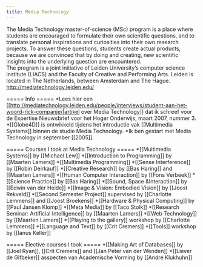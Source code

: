 ```yaml
---
title: Media Technology
---
```

The Media Technology master-of-science (MSc) program is a place where students are encouraged to formulate their own scientific questions, and to translate personal inspirations and curiosities into their own research projects. To answer these questions, students create actual products, because we are convinced that by doing and creating, new scientific insights into the underlying question are encountered.
\
The program is a joint initiative of Leiden University’s computer science institute (LIACS) and the Faculty of Creative and Performing Arts. Leiden is located in The Netherlands, between Amsterdam and The Hague.
\
http://mediatechnology.leiden.edu/  

===== Info =====
*Lees hier een [[http://mediatechnology.leiden.edu/people/interviews/student-aan-het-woord-rick-companje/|artikel over Media Technology]] dat ik schreef voor de Expertise Nieuwsbrief voor het Hoger Onderwijs, maart 2007, nummer 3.
*[[Globe4D]] is ontwikkeld tijdens het introductie vak [[Multimedia Systems]] binnen de studie Media Technology.
*Ik ben gestart met Media Technology in september [[2005]].



===== Courses I took at Media Technology =====
*[[Multimedia Systems]] by [[Michael Lew]]
*[[Introduction to Programming]] by [[Maarten Lamers]]
*[[Multimedia Programming]]
*[[Sense Interference]] by [[Robin Deirkauf]]
*[[Creative Research]] by [[Bas Haring]] and [[Maarten Lamers]]
*[[Human Computer Interaction]] by [[Fons Verbeek]]
*[[Science Practice]] by [[Bas Haring]]
*[[Sound, Space &Interaction]] by [[Edwin van der Heide]]
*[[Image & Vision: Embodied Vision]] by [[Joost Rekveld]]
*[[Second Semester Project]] supervised by [[Charlotte Lemmens]] and [[Joost Broekens]]
*[[Hardware & Physical Computing]] by [[Paul Jansen Klomp]]
*[[Meta Media]] by [[Taco Stolk]]
*[[Research Seminar: Artificial Intelligence]] by [[Maarten Lamers]]
*[[Web Technology]] by [[Maarten Lamers]]
*[[Playing to the gallery]] workshop by [[Charlotte Lemmens]]
*[[Language and Text]] by [[Crit Cremers]]
*[[Tools]] workshop by [[Ianus Keller]]

===== Elective courses I took =====
*[[Making Art of Databases]] by [[Joel Ryan]], [[Crit Cremers]] and [[Jan Peter van der Wenden]]
*[[Liever de Gifbeker]] asspecten van Academische Vorming by [[André Klukhuhn]]
